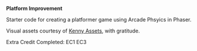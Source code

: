 **Platform Improvement**

Starter code for creating a platformer game using Arcade Phsyics in Phaser.

Visual assets courtesy of [Kenny Assets](https://kenney.nl/assets), with gratitude.

Extra Credit Completed:
EC1
EC3